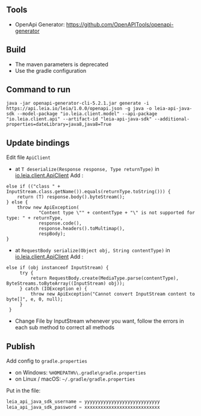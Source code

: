 ## Tools
- OpenApi Generator: https://github.com/OpenAPITools/openapi-generator

## Build
- The maven parameters is deprecated
- Use the gradle configuration

## Command to run
```shell
java -jar openapi-generator-cli-5.2.1.jar generate -i https://api.leia.io/leia/1.0.0/openapi.json -g java -o leia-api-java-sdk --model-package "io.leia.client.model" --api-package "io.leia.client.api" --artifact-id "leia-api-java-sdk" --additional-properties=dateLibrary=java8,java8=True
```

## Update bindings

Edit file `ApiClient`
- at `T deserialize(Response response, Type returnType)` in [io.leia.client.ApiClient](src/main/java/io/leia/client/ApiClient.java) Add :
```
else if (("class " + InputStream.class.getName()).equals(returnType.toString())) {
    return (T) response.body().byteStream();
} else {
    throw new ApiException(
            "Content type \"" + contentType + "\" is not supported for type: " + returnType,
            response.code(),
            response.headers().toMultimap(),
            respBody);
}
```
- at `RequestBody serialize(Object obj, String contentType)` in [io.leia.client.ApiClient](src/main/java/io/leia/client/ApiClient.java) Add :
``` 
else if (obj instanceof InputStream) {
     try {
         return RequestBody.create(MediaType.parse(contentType), ByteStreams.toByteArray((InputStream) obj));
     } catch (IOException e) {
         throw new ApiException("Cannot convert InputStream content to byte[]", e, 0, null);
     }
 }
```
- Change File by InputStream whenever you want, follow the errors in each sub method to correct all methods

## Publish
Add config to `gradle.properties`
- on Windows: `%HOMEPATH%\.gradle\gradle.properties`
- on Linux / macOS: `~/.gradle/gradle.properties`

Put in the file:
```groovy
leia_api_java_sdk_username = yyyyyyyyyyyyyyyyyyyyyyyyyyyy
leia_api_java_sdk_password = xxxxxxxxxxxxxxxxxxxxxxxxxxxx
```